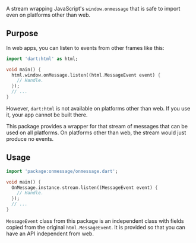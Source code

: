A stream wrapping JavaScript's `window.onmessage` that is safe to import even on platforms
other than web.

## Purpose ##

In web apps, you can listen to events from other frames like this:

```dart
import 'dart:html' as html;

void main() {
  html.window.onMessage.listen((html.MessageEvent event) {
    // Handle.
  });
  // ...
}
```

However, `dart:html` is not available on platforms other than web. If you use it,
your app cannot be built there.

This package provides a wrapper for that stream of messages that can be used on all platforms.
On platforms other than web, the stream would just produce no events.

## Usage ##

```dart
import 'package:onmessage/onmessage.dart';

void main() {
  OnMessage.instance.stream.listen((MessageEvent event) {
    // Handle.
  });
  // ...
}
```

`MessageEvent` class from this package is an independent class with fields copied from the original
`html.MessageEvent`. It is provided so that you can have an API independent from web.

